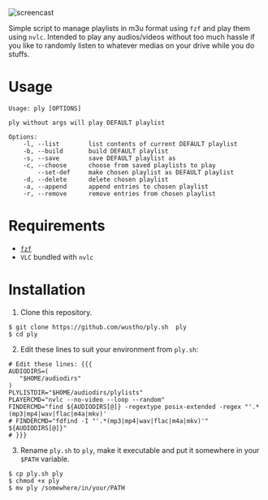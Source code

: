 ![screencast](https://raw.githubusercontent.com/wustho/ply.sh/master/screencast.gif)

Simple script to manage playlists in m3u format using `fzf` and
play them using `nvlc`. 
Intended to play any audios/videos without too much hassle if you like to randomly listen to whatever medias on your drive while you do stuffs.

# Usage

```
Usage: ply [OPTIONS]

ply without args will play DEFAULT playlist

Options:
    -l, --list        list contents of current DEFAULT playlist
    -b, --build       build DEFAULT playlist
    -s, --save        save DEFAULT playlist as
    -c, --choose      choose from saved playlists to play
        --set-def     make chosen playlist as DEFAULT playlist
    -d, --delete      delete chosen playlist
    -a, --append      append entries to chosen playlist
    -r, --remove      remove entries from chosen playlist
```

# Requirements

- [`fzf`](https://github.com/junegunn/fzf)
- `VLC` bundled with `nvlc`

# Installation

1. Clone this repository.
```shell
$ git clone https://github.com/wustho/ply.sh  ply
$ cd ply
```

2. Edit these lines to suit your environment from `ply.sh`:
```shell
# Edit these lines: {{{
AUDIODIRS=(
   "$HOME/audiodirs"
)
PLYLISTDIR="$HOME/audiodirs/plylists"
PLAYERCMD="nvlc --no-video --loop --random"
FINDERCMD="find ${AUDIODIRS[@]} -regextype posix-extended -regex "'.*(mp3|mp4|wav|flac|m4a|mkv)'
# FINDERCMD="fdfind -I "'.*(mp3|mp4|wav|flac|m4a|mkv)'" ${AUDIODIRS[@]}"
# }}}
```

3. Rename `ply.sh` to `ply`, make it executable and put it somewhere in your `$PATH` variable.
```shell
$ cp ply.sh ply
$ chmod +x ply
$ mv ply /somewhere/in/your/PATH
```
